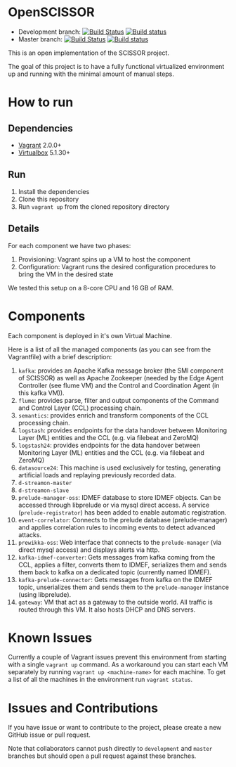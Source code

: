 # OpenSCISSOR

* Development branch: [![Build Status](https://travis-ci.org/scissor-project/open-scissor.svg?branch=development)](https://travis-ci.org/scissor-project/open-scissor) [![Build status](https://ci.appveyor.com/api/projects/status/9vmd89riib7akp79/branch/development?svg=true)](https://ci.appveyor.com/project/scissor-project/open-scissor/branch/development)
* Master branch: [![Build Status](https://travis-ci.org/scissor-project/open-scissor.svg?branch=master)](https://travis-ci.org/scissor-project/open-scissor) [![Build status](https://ci.appveyor.com/api/projects/status/9vmd89riib7akp79/branch/master?svg=true)](https://ci.appveyor.com/project/scissor-project/open-scissor/branch/master)

This is an open implementation of the SCISSOR project.

The goal of this project is to have a fully functional virtualized environment
up and running with the minimal amount of manual steps.

# How to run

## Dependencies

- [Vagrant](https://www.vagrantup.com/) 2.0.0+
- [Virtualbox](https://www.virtualbox.org/) 5.1.30+

## Run

1. Install the dependencies
1. Clone this repository
1. Run `vagrant up` from the cloned repository directory

## Details
For each component we have two phases:
1. Provisioning: Vagrant spins up a VM to host the component
1. Configuration: Vagrant runs the desired configuration procedures to bring the
VM in the desired state

We tested this setup on a 8-core CPU and 16 GB of RAM.

# Components
Each component is deployed in it's own Virtual Machine.

Here is a list of all the managed components (as you can see from the
Vagrantfile) with a brief description:
1. `kafka`: provides an Apache Kafka message broker (the SMI component of SCISSOR) as well as Apache Zookeeper (needed by the Edge Agent Controller (see flume VM) and the Control and Coordination Agent (in this kafka VM)).
1. `flume`: provides parse, filter and output components of the Command and Control Layer (CCL) processing chain.
1. `semantics`: provides enrich and transform components of the CCL processing chain.
1. `logstash`: provides endpoints for the data handover between Monitoring Layer (ML) entities and the CCL (e.g. via filebeat and ZeroMQ)
1. `logstash24`: provides endpoints for the data handover between Monitoring Layer (ML) entities and the CCL (e.g. via filebeat and ZeroMQ)
1. `datasource24`: This machine is used exclusively for testing, generating artificial loads and replaying previously recorded data.
1. `d-streamon-master`
1. `d-streamon-slave`
1. `prelude-manager-oss`: IDMEF database to store IDMEF objects. Can be accessed through libprelude or via mysql direct access. A service (`prelude-registrator`) has been added to enable automatic registration.
1. `event-correlator`: Connects to the prelude database (prelude-manager) and applies correlation rules to incoming events to detect advanced attacks.
1. `prewikka-oss`: Web interface that connects to the `prelude-manager` (via direct mysql access) and displays alerts via http.
1. `kafka-idmef-converter`: Gets messages from kafka coming from the CCL, applies a filter, converts them to IDMEF, serializes them and sends them back to kafka on a dedicated topic (currently named IDMEF).
1. `kafka-prelude-connector`: Gets messages from kafka on the IDMEF topic, unserializes them and sends them to the `prelude-manager` instance (using libprelude).
1. `gateway`: VM that act as a gateway to the outside world. All traffic is routed through this VM. It also hosts DHCP and DNS servers.

# Known Issues

Currently a couple of Vagrant issues prevent this environment from starting with a single `vagrant up` command. As a workaround you can start each VM separately by running `vagrant up <machine-name>` for each machine. To get a list of all the machines in the environment run `vagrant status`.

# Issues and Contributions
If you have issue or want to contribute to the project, please create a new
GitHub issue or pull request.

Note that collaborators cannot push directly to `development` and `master` branches
but should open a pull request against these branches.
